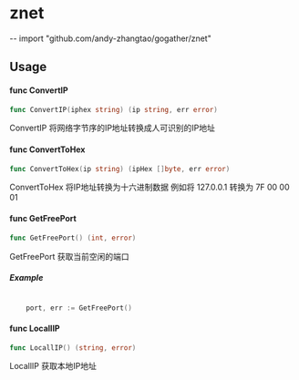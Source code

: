 # znet
--
    import "github.com/andy-zhangtao/gogather/znet"


## Usage

#### func  ConvertIP

```go
func ConvertIP(iphex string) (ip string, err error)
```
ConvertIP 将网络字节序的IP地址转换成人可识别的IP地址

#### func  ConvertToHex

```go
func ConvertToHex(ip string) (ipHex []byte, err error)
```
ConvertToHex 将IP地址转换为十六进制数据 例如将 127.0.0.1 转换为 7F 00 00 01

#### func  GetFreePort

```go
func GetFreePort() (int, error)
```
GetFreePort 获取当前空闲的端口

##### Example

```go

    port, err := GetFreePort()

```

#### func  LocallIP

```go
func LocallIP() (string, error)
```
LocallIP 获取本地IP地址
